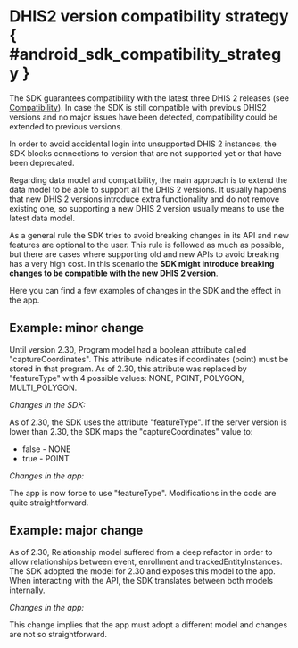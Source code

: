# DHIS2 version compatibility strategy { #android_sdk_compatibility_strategy }

The SDK guarantees compatibility with the latest three DHIS 2 releases (see [Compatibility](#android_sdk_compatibility)). In case the SDK is still compatible with previous DHIS2 versions and no major issues have been detected, compatibility could be extended to previous versions.

In order to avoid accidental login into unsupported DHIS 2 instances, the SDK blocks connections to version that are not supported yet or that have been deprecated.

Regarding data model and compatibility, the main approach is to extend the data model to be able to support all the DHIS 2 versions. It usually happens that new DHIS 2 versions introduce extra functionality and do not remove existing one, so supporting a new DHIS 2 version usually means to use the latest data model.

As a general rule the SDK tries to avoid breaking changes in its API and new features are optional to the user. This rule is followed as much as possible, but there are cases where supporting old and new APIs to avoid breaking has a very high cost. In this scenario the **SDK might introduce breaking changes to be compatible with the new DHIS 2 version**.

Here you can find a few examples of changes in the SDK and the effect in the app.

## Example: minor change

Until version 2.30, Program model had a boolean attribute called "captureCoordinates". This attribute indicates if coordinates (point) must be stored in that program. As of 2.30, this attribute was replaced by "featureType" with 4 possible values: NONE, POINT, POLYGON, MULTI_POLYGON.

*Changes in the SDK:*

As of 2.30, the SDK uses the attribute "featureType". If the server version is lower than 2.30, the SDK maps the "captureCoordinates" value to:

- false - NONE
- true - POINT

*Changes in the app:*

The app is now force to use "featureType". Modifications in the code are quite straightforward.

## Example: major change

As of 2.30, Relationship model suffered from a deep refactor in order to allow relationships between event, enrollment and trackedEntityInstances. The SDK adopted the model for 2.30 and exposes this model to the app. When interacting with the API, the SDK translates between both models internally.

*Changes in the app:*

This change implies that the app must adopt a different model and changes are not so straightforward.
